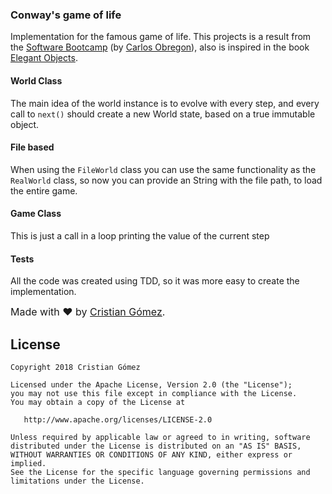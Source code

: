 ### Conway's game of life

Implementation for the famous game of life. This projects is a result from the 
[Software Bootcamp](https://www.youtube.com/watch?v=g8bXwYU1Y7U&list=PLnoPakspmPo6E_ySkPtmXr6-xu-75eCo4) 
(by [Carlos Obregon](https://twitter.com/gaijinco)), also is inspired in the book 
[Elegant Objects](www.yegor256.com/elegant-objects.html). 

#### World Class

The main idea of the world instance is to evolve with every step, and every call to `next()` 
should create a new World state, based on a true immutable object.

#### File based

When using the `FileWorld` class you can use the same functionality as the `RealWorld` class, so 
now you can provide an String with the file path, to load the entire game. 

#### Game Class

This is just a call in a loop printing the value of the current step

#### Tests

All the code was created using TDD, so it was more easy to create the implementation.

<font size="3">Made with :heart: by [Cristian Gómez](https://twitter.com/iyubinest).</font>

License
-------

    Copyright 2018 Cristian Gómez

    Licensed under the Apache License, Version 2.0 (the "License");
    you may not use this file except in compliance with the License.
    You may obtain a copy of the License at

       http://www.apache.org/licenses/LICENSE-2.0

    Unless required by applicable law or agreed to in writing, software
    distributed under the License is distributed on an "AS IS" BASIS,
    WITHOUT WARRANTIES OR CONDITIONS OF ANY KIND, either express or implied.
    See the License for the specific language governing permissions and
    limitations under the License.
